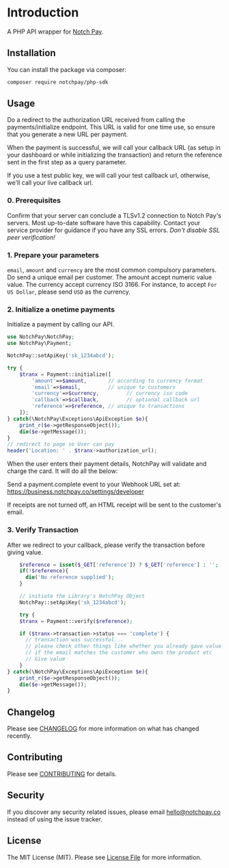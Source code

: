 # Introduction

A PHP API wrapper for [Notch Pay](https://notchpay.co/).

## Installation

You can install the package via composer:

```bash
composer require notchpay/php-sdk
```

## Usage

Do a redirect to the authorization URL received from calling the payments/initialize endpoint. This URL is valid for one time use, so ensure that you generate a new URL per payment.

When the payment is successful, we will call your callback URL (as setup in your dashboard or while initializing the transaction) and return the reference sent in the first step as a query parameter.

If you use a test public key, we will call your test callback url, otherwise, we'll call your live callback url.

### 0. Prerequisites

Confirm that your server can conclude a TLSv1.2 connection to Notch Pay's servers. Most up-to-date software have this capability. Contact your service provider for guidance if you have any SSL errors.
_Don't disable SSL peer verification!_

### 1. Prepare your parameters

`email`, `amount` and `currency` are the most common compulsory parameters. Do send a unique email per customer.
The amount accept numeric value value.
The currency accept currency ISO 3166.
For instance, to accept `For US Dollar`, please send `USD` as the currency.


### 2. Initialize a onetime payments

Initialize a payment by calling our API.

```php
use NotchPay\NotchPay;
use NotchPay\Payment;

NotchPay::setApiKey('sk_1234abcd');

try {
    $tranx = Payment::initialize([
        'amount'=>$amount,       // according to currency format
        'email'=>$email,         // unique to customers
        'currency'=>$currency,         // currency iso code
        'callback'=>$callback,         // optional callback url
        'reference'=>$reference, // unique to transactions
    ]);
} catch(\NotchPay\Exceptions\ApiException $e){
    print_r($e->getResponseObject());
    die($e->getMessage());
}
// redirect to page so User can pay
header('Location: ' . $tranx->authorization_url);

```

When the user enters their payment details, NotchPay will validate and charge the card. It will do all the below:

Send a payment.complete event to your Webhook URL set at: https://business.notchpay.co/settings/developer

If receipts are not turned off, an HTML receipt will be sent to the customer's email.


### 3. Verify Transaction

After we redirect to your callback, please verify the transaction before giving value.

```php
    $reference = isset($_GET['reference']) ? $_GET['reference'] : '';
    if(!$reference){
      die('No reference supplied');
    }

    // initiate the Library's NotchPay Object
    NotchPay::setApiKey('sk_1234abcd');

    try {
    $tranx = Payment::verify($reference);

    if ($tranx->transaction->status === 'complete') {
      // transaction was successful...
      // please check other things like whether you already gave value for this ref
      // if the email matches the customer who owns the product etc
      // Give value
    }
} catch(\NotchPay\Exceptions\ApiException $e){
    print_r($e->getResponseObject());
    die($e->getMessage());
}

```

## Changelog

Please see [CHANGELOG](CHANGELOG.md) for more information on what has changed recently.

## Contributing

Please see [CONTRIBUTING](CONTRIBUTING.md) for details.

## Security

If you discover any security related issues, please email hello@notchpay.co instead of using the issue tracker.


## License

The MIT License (MIT). Please see [License File](LICENSE.md) for more information.
